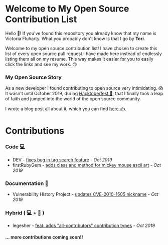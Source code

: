 # Welcome to My Open Source Contribution List

Hello 👋! If you've found this repository you already know that my name is Victoria Fluharty. What you probably don't know is that I go by **Tori**. 

Welcome to my open source contribution list! I have chosen to create this list of every open source pull request I have made here instead of endlessly listing them all on my resume. This way makes it easier for you to easily click the links and see my work. 🙃

### My Open Source Story

As a new developer I found contributing to open source very intimidating. 😱 It wasn't until October 2019, during [Hacktoberfest 🎃](https://hacktoberfest.digitalocean.com/), that I finally took a leap of faith and jumped into the world of the open source community. 

I wrote a blog post all about it, which you can find [here ✍️](https://dev.to/torianne02/hacktoberfest-getting-over-the-fear-of-open-source-41kg).

# Contributions

### Code 💻

+ DEV - [fixes bug in tag search feature](https://github.com/thepracticaldev/dev.to/pull/4222) - *Oct 2019*
+ firstRubyGem - [adds class and method for mickey mouse ascii art](https://github.com/mackied0g/firstRubyGem/pull/18) - *Oct 2019*

### Documentation 📝

+ Vulnerability History Project - [updates CVE-2010-1505 nickname](https://github.com/VulnerabilityHistoryProject/chromium-vulnerabilities/pull/273) - *Oct 2019*

### Hybrid ( 💻 + 📝 )

+ legesher - [feat: adds "all-contributors" contribution types](https://github.com/legesher/legesher-docs/pull/33) - *Oct 2019*

#### ... more contributions coming soon!!